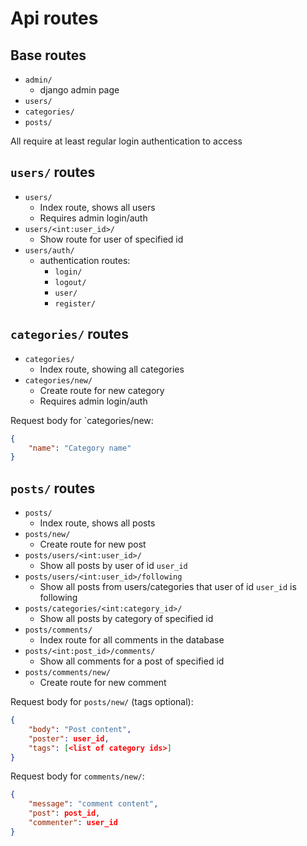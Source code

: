 # Api routes

## Base routes

- `admin/`
  - django admin page
- `users/`
- `categories/`
- `posts/`

All require at least regular login authentication to access

## `users/` routes

- `users/`
  - Index route, shows all users
  - Requires admin login/auth
- `users/<int:user_id>/`
  - Show route for user of specified id
- `users/auth/`
  - authentication routes:
    - `login/`
    - `logout/`
    - `user/`
    - `register/`

## `categories/` routes

- `categories/`
  - Index route, showing all categories
- `categories/new/`
  - Create route for new category
  - Requires admin login/auth

Request body for `categories/new:

```JSON
{
    "name": "Category name"
}
```

## `posts/` routes

- `posts/`
  - Index route, shows all posts
- `posts/new/`
  - Create route for new post
- `posts/users/<int:user_id>/`
  - Show all posts by user of id `user_id`
- `posts/users/<int:user_id>/following`
  - Show all posts from users/categories that user of id `user_id` is following
- `posts/categories/<int:category_id>/`
  - Show all posts by category of specified id
- `posts/comments/`
  - Index route for all comments in the database
- `posts/<int:post_id>/comments/`
  - Show all comments for a post of specified id
- `posts/comments/new/`
  - Create route for new comment

Request body for `posts/new/` (tags optional):

```JSON
{
    "body": "Post content",
    "poster": user_id,
    "tags": [<list of category ids>]
}
```

Request body for `comments/new/`:

```JSON
{
    "message": "comment content",
    "post": post_id,
    "commenter": user_id
}
```
